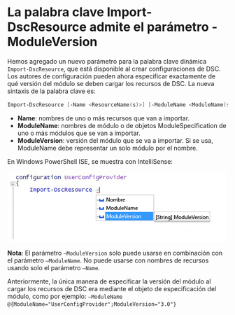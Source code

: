 # La palabra clave Import-DscResource admite el parámetro -ModuleVersion

Hemos agregado un nuevo parámetro para la palabra clave dinámica `Import-DscResource`, que está disponible al crear configuraciones de DSC. Los autores de configuración pueden ahora especificar exactamente de qué versión del módulo se deben cargar los recursos de DSC. La nueva sintaxis de la palabra clave es:

```powershell
Import-DscResource [-Name <ResourceName(s)>] [-ModuleName <ModuleName(s)>] [-ModuleVersion <ModuleVersion>]
```

* **Name**: nombres de uno o más recursos que van a importar.
* **ModuleName**: nombres de módulo o de objetos ModuleSpecification de uno o más módulos que se van a importar.
* **ModuleVersion**: versión del módulo que se va a importar. Si se usa, ModuleName debe representar un solo módulo por el nombre. 

En Windows PowerShell ISE, se muestra con IntelliSense:

![](../images/Import-DscResource-Modversion.jpg)

**Nota**: El parámetro `–ModuleVersion` solo puede usarse en combinación con el parámetro `–ModuleName`. No puede usarse con nombres de recursos usando solo el parámetro `–Name`.

Anteriormente, la única manera de especificar la versión del módulo al cargar los recursos de DSC era mediante el objeto de especificación del módulo, como por ejemplo: `–ModuleName @{ModuleName="UserConfigProvider";ModuleVersion="3.0"}`



<!--HONumber=Aug16_HO3-->


